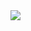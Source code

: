 <div class='tableauPlaceholder' id='viz1727817319813' style='position: relative'><noscript><a href='#'><img alt=' ' src='https:&#47;&#47;public.tableau.com&#47;static&#47;images&#47;jf&#47;jfsql_data2&#47;Averagenumberofroomsperpersonfordegree1ofurbanization&#47;1_rss.png' style='border: none' /></a></noscript><object class='tableauViz'  style='display:none;'><param name='host_url' value='https%3A%2F%2Fpublic.tableau.com%2F' /> <param name='embed_code_version' value='3' /> <param name='site_root' value='' /><param name='name' value='jfsql_data2&#47;Averagenumberofroomsperpersonfordegree1ofurbanization' /><param name='tabs' value='yes' /><param name='toolbar' value='yes' /><param name='static_image' value='https:&#47;&#47;public.tableau.com&#47;static&#47;images&#47;jf&#47;jfsql_data2&#47;Averagenumberofroomsperpersonfordegree1ofurbanization&#47;1.png' /> <param name='animate_transition' value='yes' /><param name='display_static_image' value='yes' /><param name='display_spinner' value='yes' /><param name='display_overlay' value='yes' /><param name='display_count' value='yes' /><param name='language' value='fr-FR' /></object></div>                <script type='text/javascript'>                    var divElement = document.getElementById('viz1727817319813');                    var vizElement = divElement.getElementsByTagName('object')[0];                    vizElement.style.width='100%';vizElement.style.height=(divElement.offsetWidth*0.75)+'px';                    var scriptElement = document.createElement('script');                    scriptElement.src = 'https://public.tableau.com/javascripts/api/viz_v1.js';                    vizElement.parentNode.insertBefore(scriptElement, vizElement);                </script>
